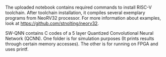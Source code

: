 The uploaded notebook contains required commands to install RISC-V toolchain.
After toolchain installation, it compiles several exemplary programs from NeoRV32 processor.
For more information about examples, look at https://github.com/stnolting/neorv32.


SW-QNN contains C codes of a 5 layer Quantized Convolutional Neural Network (QCNN). One folder is for simulation purposes (It prints results through certain memory accesses). The other is for running on FPGA and uses printf.
